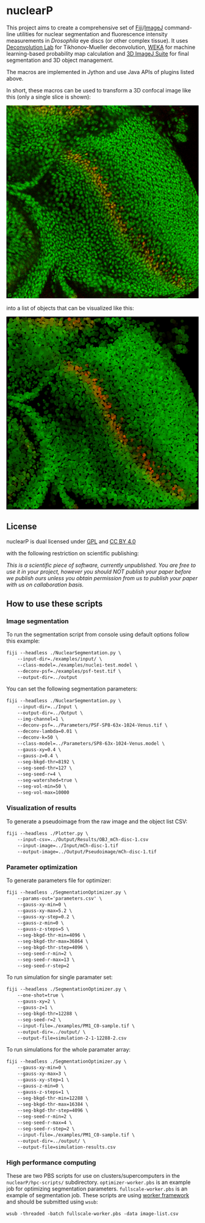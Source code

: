 # nuclearP

This project aims to create a comprehensive set of [Fiji](http://fiji.sc/)/[ImageJ](http://imagej.net/)
command-line utilities for nuclear
segmentation and fluorescence intensity measurements in _Drosophila_ eye discs (or other
complex tissue). It uses [Deconvolution Lab](http://bigwww.epfl.ch/algorithms/deconvolutionlab/)
for Tikhonov-Mueller deconvolution, [WEKA](http://fiji.sc/Trainable_Weka_Segmentation) for
machine learning-based probability map calculation and
[3D ImageJ Suite](http://imagejdocu.tudor.lu/doku.php?id=plugin:stacks:3d_ij_suite:start) for
final segmentation and 3D object management.

The macros are implemented in Jython and use Java APIs of plugins listed above.

In short, these macros can be used to transform a 3D confocal image like this (only a single slice is shown):

![Confocal image](examples/before.png)

into a list of objects that can be visualized like this:

![Object pseudoimage](examples/after.png)

## License

nuclearP is dual licensed under [GPL](http://www.gnu.org/licenses/gpl.txt) and
[CC BY 4.0](http://creativecommons.org/licenses/by/4.0/)

with the following restriction on scientific publishing:

_This is a scientific piece of software, currently unpublished. You are free to use it in your project,
however you should NOT publish your paper before we publish ours unless you obtain permission
from us to publish your paper with us on callaboration basis._

## How to use these scripts

### Image segmentation

To run the segmentation script from console using default options follow this example:
```
fiji --headless ./NuclearSegmentation.py \
    --input-dir=./examples/input/ \
    --class-model=./examples/nuclei-test.model \
    --deconv-psf=./examples/psf-test.tif \
    --output-dir=../output
```

You can set the following segmentation parameters:
```
fiji --headless ./NuclearSegmentation.py \
    --input-dir=../Input \
    --output-dir=../Output \
    --img-channel=1 \
    --deconv-psf=../Parameters/PSF-SP8-63x-1024-Venus.tif \
    --deconv-lambda=0.01 \
    --deconv-k=50 \
    --class-model=../Parameters/SP8-63x-1024-Venus.model \
    --gauss-xy=0.4 \
    --gauss-z=0.4 \
    --seg-bkgd-thr=8192 \
    --seg-seed-thr=127 \
    --seg-seed-r=4 \
    --seg-watershed=true \
    --seg-vol-min=50 \
    --seg-vol-max=10000
```

### Visualization of results

To generate a pseudoimage from the raw image and the object list CSV:
```
fiji --headless ./Plotter.py \
    --input-csv=../Output/Results/OBJ_mCh-disc-1.csv
    --input-image=../Input/mCh-disc-1.tif
    --output-image=../Output/Pseudoimage/mCh-disc-1.tif
```

### Parameter optimization

To generate parameters file for optimizer:
```
fiji --headless ./SegmentationOptimizer.py \
    --params-out='parameters.csv' \
    --gauss-xy-min=0 \
    --gauss-xy-max=5.2 \
    --gauss-xy-step=0.2 \
    --gauss-z-min=0 \
    --gauss-z-steps=5 \
    --seg-bkgd-thr-min=4096 \
    --seg-bkgd-thr-max=36864 \
    --seg-bkgd-thr-step=4096 \
    --seg-seed-r-min=2 \
    --seg-seed-r-max=13 \
    --seg-seed-r-step=2
```

To run simulation for single paramater set:
```
fiji --headless ./SegmentationOptimizer.py \
    --one-shot=true \
    --gauss-xy=2 \
    --gauss-z=1 \
    --seg-bkgd-thr=12288 \
    --seg-seed-r=2 \
    --input-file=./examples/PM1_C0-sample.tif \
    --output-dir=../output/ \
    --output-file=simulation-2-1-12288-2.csv
```

To run simulations for the whole paramater array:
```
fiji --headless ./SegmentationOptimizer.py \
    --gauss-xy-min=0 \
    --gauss-xy-max=3 \
    --gauss-xy-step=1 \
    --gauss-z-min=0 \
    --gauss-z-steps=1 \
    --seg-bkgd-thr-min=12288 \
    --seg-bkgd-thr-max=16384 \
    --seg-bkgd-thr-step=4096 \
    --seg-seed-r-min=2 \
    --seg-seed-r-max=4 \
    --seg-seed-r-step=2 \
    --input-file=./examples/PM1_C0-sample.tif \
    --output-dir=../output/ \
    --output-file=simulation-results.csv
```

### High performance computing

These are two PBS scripts for use on clusters/supercomputers in the
`nuclearP/hpc-scripts/` subdirectory. `optimizer-worker.pbs` is an example
job for optimizing segmentation parameters. `fullscale-worker.pbs` is an
example of segmentation job. These scripts are using
[worker framework](https://github.com/gjbex/worker) and should be
submitted using `wsub`:

```
wsub -threaded -batch fullscale-worker.pbs -data image-list.csv
```
